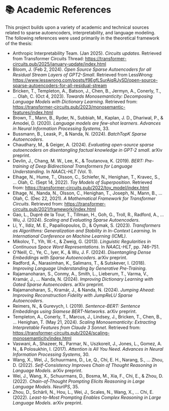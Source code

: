 # 📚 Academic References

This project builds upon a variety of academic and technical sources related to 
sparse autoencoders, interpretability, and language modeling. 
The following references were used primarily in the theoretical framework of the 
thesis:

- Anthropic Interpretability Team. (Jan 2025). *Circuits updates*. Retrieved from Transformer Circuits Thread: https://transformer-circuits.pub/2025/january-update/index.html  
- Bloom, J. (Feb 2, 2024). *Open Source Sparse Autoencoders for all Residual Stream Layers of GPT2-Small*. Retrieved from LessWrong: https://www.lesswrong.com/posts/f9EgfLSurAiqRJySD/open-source-sparse-autoencoders-for-all-residual-stream  
- Bricken, T., Templeton, A., Batson, J., Chen, B., Jermyn, A., Conerly, T., ... Olah, C. (Oct 4, 2023). *Towards Monosemanticity: Decomposing Language Models with Dictionary Learning*. Retrieved from: https://transformer-circuits.pub/2023/monosemantic-features/index.html  
- Brown, T., Mann, B., Ryder, N., Subbiah, M., Kaplan, J. D., Dhariwal, P., & Amodei, D. (2020). *Language models are few-shot learners*. *Advances in Neural Information Processing Systems*, 33.  
- Bussmann, B., Leask, P., & Nanda, N. (2024). *BatchTopK Sparse Autoencoders*.  
- Chaudhary, M., & Geiger, A. (2024). *Evaluating open-source sparse autoencoders on disentangling factual knowledge in GPT-2 small*. arXiv preprint.  
- Devlin, J., Chang, M. W., Lee, K., & Toutanova, K. (2019). *BERT: Pre-training of Deep Bidirectional Transformers for Language Understanding*. In *NAACL-HLT* (Vol. 1).  
- Elhage, N., Hume, T., Olsson, C., Schiefer, N., Henighan, T., Kravec, S., ... Olah, C. (Sept 14, 2022). *Toy Models of Superposition*. Retrieved from: https://transformer-circuits.pub/2022/toy_model/index.html  
- Elhage, N., Nanda, N., Olsson, C., Henighan, T., Joseph, N., Mann, B., ... Olah, C. (Dec 22, 2021). *A Mathematical Framework for Transformer Circuits*. Retrieved from: https://transformer-circuits.pub/2021/framework/index.html  
- Gao, L., Dupré de la Tour, T., Tillman, H., Goh, G., Troll, R., Radford, A., ... Wu, J. (2024). *Scaling and Evaluating Sparse Autoencoders*.  
- Li, Y., Ildiz, M. E., Papailiopoulos, D., & Oymak, S. (2023). *Transformers as Algorithms: Generalization and Stability in In-Context Learning*. In *International Conference on Machine Learning (ICML)*.  
- Mikolov, T., Yih, W.-t., & Zweig, G. (2013). *Linguistic Regularities in Continuous Space Word Representations*. In *NAACL-HLT*, pp. 746–751.  
- O'Neill, C., Ye, C., Iyer, K., & Wu, J. F. (2024). *Disentangling Dense Embeddings with Sparse Autoencoders*. arXiv preprint.  
- Radford, A., Narasimhan, K., Salimans, T., & Sutskever, I. (2018). *Improving Language Understanding by Generative Pre-Training*.  
- Rajamanoharan, S., Conmy, A., Smith, L., Lieberum, T., Varma, V., Kramár, J., ... Nanda, N. (2024). *Improving Dictionary Learning with Gated Sparse Autoencoders*. arXiv preprint.  
- Rajamanoharan, S., Kramár, J., & Nanda, N. (2024). *Jumping Ahead: Improving Reconstruction Fidelity with JumpReLU Sparse Autoencoders*.  
- Reimers, N., & Gurevych, I. (2019). *Sentence-BERT: Sentence Embeddings using Siamese BERT-Networks*. arXiv preprint.  
- Templeton, A., Conerly, T., Marcus, J., Lindsey, J., Bricken, T., Chen, B., ... Henighan, T. (May 21, 2024). *Scaling Monosemanticity: Extracting Interpretable Features from Claude 3 Sonnet*. Retrieved from: https://transformer-circuits.pub/2024/scaling-monosemanticity/index.html  
- Vaswani, A., Shazeer, N., Parmar, N., Uszkoreit, J., Jones, L., Gomez, A. N., & Polosukhin, I. (2017). *Attention is All You Need*. *Advances in Neural Information Processing Systems*, 30.  
- Wang, X., Wei, J., Schuurmans, D., Le, Q., Chi, E. H., Narang, S., ... Zhou, D. (2022). *Self-Consistency Improves Chain of Thought Reasoning in Language Models*. arXiv preprint.  
- Wei, J., Wang, X., Schuurmans, D., Bosma, M., Xia, F., Chi, E., & Zhou, D. (2022). *Chain-of-Thought Prompting Elicits Reasoning in Large Language Models*. *NeurIPS*, 35.  
- Zhou, D., Schärli, N., Hou, L., Wei, J., Scales, N., Wang, X., ... Chi, E. (2022). *Least-to-Most Prompting Enables Complex Reasoning in Large Language Models*. arXiv preprint.  
